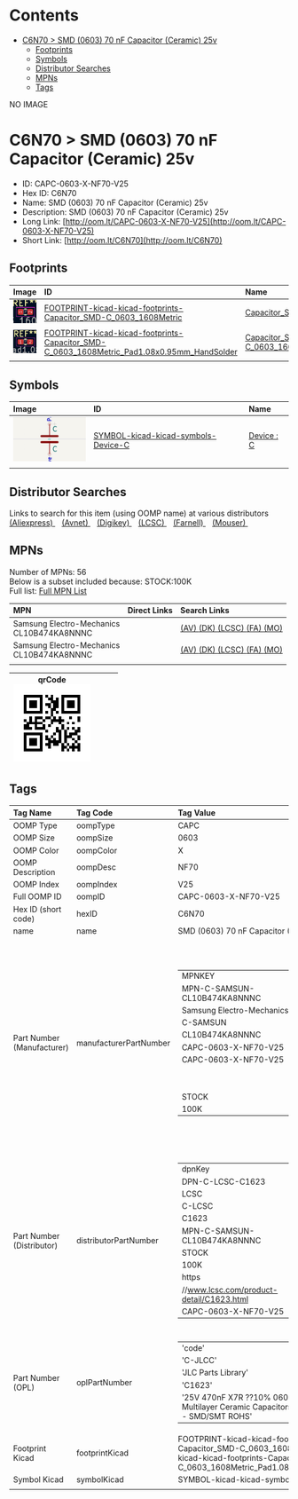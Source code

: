 



Contents
========

* [C6N70 > SMD (0603) 70 nF Capacitor (Ceramic) 25v](#c6n70--smd-0603-70-nf-capacitor-ceramic-25v)
	* [Footprints](#footprints)
	* [Symbols](#symbols)
	* [Distributor Searches](#distributor-searches)
	* [MPNs](#mpns)
	* [Tags](#tags)
  
NO IMAGE  
# C6N70 > SMD (0603) 70 nF Capacitor (Ceramic) 25v

- ID: CAPC-0603-X-NF70-V25
- Hex ID: C6N70
- Name: SMD (0603) 70 nF Capacitor (Ceramic) 25v
- Description: SMD (0603) 70 nF Capacitor (Ceramic) 25v
- Long Link: [http://oom.lt/CAPC-0603-X-NF70-V25](http://oom.lt/CAPC-0603-X-NF70-V25)
- Short Link: [http://oom.lt/C6N70](http://oom.lt/C6N70)

## Footprints
  

|Image|ID|Name|
| :--- | :--- | :--- |
|[![](https://raw.githubusercontent.com/oomlout/oomlout_OOMP_eda_V2/main/FOOTPRINT/kicad/kicad-footprints/Capacitor_SMD/C_0603_1608Metric/image_140.png)](https://github.com/oomlout/oomlout_OOMP_eda_V2/tree/main/FOOTPRINT/kicad/kicad-footprints/Capacitor_SMD/C_0603_1608Metric/)|[FOOTPRINT-kicad-kicad-footprints-Capacitor_SMD-C_0603_1608Metric](https://github.com/oomlout/oomlout_OOMP_eda_V2/tree/main/FOOTPRINT/kicad/kicad-footprints/Capacitor_SMD/C_0603_1608Metric/)|[Capacitor_SMD : C_0603_1608Metric](https://github.com/oomlout/oomlout_OOMP_eda_V2/tree/main/FOOTPRINT/kicad/kicad-footprints/Capacitor_SMD/C_0603_1608Metric/)|
|[![](https://raw.githubusercontent.com/oomlout/oomlout_OOMP_eda_V2/main/FOOTPRINT/kicad/kicad-footprints/Capacitor_SMD/C_0603_1608Metric_Pad1.08x0.95mm_HandSolder/image_140.png)](https://github.com/oomlout/oomlout_OOMP_eda_V2/tree/main/FOOTPRINT/kicad/kicad-footprints/Capacitor_SMD/C_0603_1608Metric_Pad1.08x0.95mm_HandSolder/)|[FOOTPRINT-kicad-kicad-footprints-Capacitor_SMD-C_0603_1608Metric_Pad1.08x0.95mm_HandSolder](https://github.com/oomlout/oomlout_OOMP_eda_V2/tree/main/FOOTPRINT/kicad/kicad-footprints/Capacitor_SMD/C_0603_1608Metric_Pad1.08x0.95mm_HandSolder/)|[Capacitor_SMD : C_0603_1608Metric_Pad1.08x0.95mm_HandSolder](https://github.com/oomlout/oomlout_OOMP_eda_V2/tree/main/FOOTPRINT/kicad/kicad-footprints/Capacitor_SMD/C_0603_1608Metric_Pad1.08x0.95mm_HandSolder/)|
||||

## Symbols
  

|Image|ID|Name|
| :--- | :--- | :--- |
|[![](https://raw.githubusercontent.com/oomlout/oomlout_OOMP_eda_V2/main/SYMBOL/kicad/kicad-symbols/Device/C/image_140.png)](https://github.com/oomlout/oomlout_OOMP_eda_V2/tree/main/SYMBOL/kicad/kicad-symbols/Device/C/)|[SYMBOL-kicad-kicad-symbols-Device-C](https://github.com/oomlout/oomlout_OOMP_eda_V2/tree/main/SYMBOL/kicad/kicad-symbols/Device/C/)|[Device : C](https://github.com/oomlout/oomlout_OOMP_eda_V2/tree/main/SYMBOL/kicad/kicad-symbols/Device/C/)|
||||

## Distributor Searches
  
Links to search for this item (using OOMP name) at various distributors  
[(Aliexpress) ](https://www.aliexpress.com/wholesale?SearchText=1117SMD+0603+70+nF+Capacitor+Ceramic+25v)&nbsp;&nbsp;&nbsp;[(Avnet) ](https://www.avnet.com/shop/us/search/SMD+0603+70+nF+Capacitor+Ceramic+25v)&nbsp;&nbsp;&nbsp;[(Digikey) ](https://www.digikey.co.uk/en/products/result?s=SMD+0603+70+nF+Capacitor+Ceramic+25v)&nbsp;&nbsp;&nbsp;[(LCSC) ](https://www.lcsc.com/search?q=SMD+0603+70+nF+Capacitor+Ceramic+25v)&nbsp;&nbsp;&nbsp;[(Farnell) ](https://uk.farnell.com/search?st=SMD+0603+70+nF+Capacitor+Ceramic+25v)&nbsp;&nbsp;&nbsp;[(Mouser) ](https://www.mouser.com/c/?q=SMD+0603+70+nF+Capacitor+Ceramic+25v)&nbsp;&nbsp;&nbsp;
## MPNs
  
Number of MPNs: 56<br>Below is a subset included because: STOCK:100K <br>Full list: [Full MPN List](MPNLIST.md)  

|MPN|Direct Links|Search Links|
| :--- | :--- | :--- |
|Samsung Electro-Mechanics<br>CL10B474KA8NNNC||[(AV) ](https://www.avnet.com/shop/us/search/CL10B474KA8NNNC)[(DK) ](https://www.digikey.co.uk/products/en?keywords=CL10B474KA8NNNC)[(LCSC) ](https://www.lcsc.com/search?q=CL10B474KA8NNNC)[(FA) ](https://uk.farnell.com/search?st=CL10B474KA8NNNC)[(MO) ](https://www.mouser.com/c/?q=CL10B474KA8NNNC)|
|Samsung Electro-Mechanics<br>CL10B474KA8NNNC||[(AV) ](https://www.avnet.com/shop/us/search/CL10B474KA8NNNC)[(DK) ](https://www.digikey.co.uk/products/en?keywords=CL10B474KA8NNNC)[(LCSC) ](https://www.lcsc.com/search?q=CL10B474KA8NNNC)[(FA) ](https://uk.farnell.com/search?st=CL10B474KA8NNNC)[(MO) ](https://www.mouser.com/c/?q=CL10B474KA8NNNC)|
||||
  

|qrCode<br>[![](https://raw.githubusercontent.com/oomlout/oomlout_OOMP_parts_V2/main/CAPC/0603/X/NF70/V25/qrCode_140.png)](https://github.com/oomlout/oomlout_OOMP_parts_V2/tree/main/CAPC/0603/X/NF70/V25/qrCode.png)||||
| :---: | :---: | :---: | :---: |

## Tags
  

|Tag Name|Tag Code|Tag Value|
| :--- | :--- | :--- |
|OOMP Type|oompType|CAPC|
|OOMP Size|oompSize|0603|
|OOMP Color|oompColor|X|
|OOMP Description|oompDesc|NF70|
|OOMP Index|oompIndex|V25|
|Full OOMP ID|oompID|CAPC-0603-X-NF70-V25|
|Hex ID (short code)|hexID|C6N70|
|name|name|SMD (0603) 70 nF Capacitor (Ceramic) 25v|
|Part Number (Manufacturer)|manufacturerPartNumber|<table><tr><td>MPNKEY</td></tr><tr><td> MPN-C-SAMSUN-CL10B474KA8NNNC</td><td> MANUFACTURER</td></tr><tr><td> Samsung Electro-Mechanics</td><td> MANUCODE</td></tr><tr><td> C-SAMSUN</td><td> MPN</td></tr><tr><td> CL10B474KA8NNNC</td><td> OOMPIDPARTIAL</td></tr><tr><td> CAPC-0603-X-NF70-V25</td><td> OOMPID</td></tr><tr><td> CAPC-0603-X-NF70-V25</td><td> LINK</td></tr><tr><td> </td><td> DESCRIPTION</td></tr><tr><td> </td><td> TAGS</td></tr><tr><td> STOCK</td></tr><tr><td>100K</td></tr></table></td><td> <table><tr><td>MPNKEY</td></tr><tr><td> MPN-C-MURATA-GRM188R71E474KA12D</td><td> MANUFACTURER</td></tr><tr><td> Murata Electronics</td><td> MANUCODE</td></tr><tr><td> C-MURATA</td><td> MPN</td></tr><tr><td> GRM188R71E474KA12D</td><td> OOMPIDPARTIAL</td></tr><tr><td> CAPC-0603-X-NF70-V25</td><td> OOMPID</td></tr><tr><td> CAPC-0603-X-NF70-V25</td><td> LINK</td></tr><tr><td> </td><td> DESCRIPTION</td></tr><tr><td> </td><td> TAGS</td></tr><tr><td> STOCK</td></tr><tr><td>1K</td></tr></table></td><td> <table><tr><td>MPNKEY</td></tr><tr><td> MPN-C-KYOCER-06033C474KAT2A</td><td> MANUFACTURER</td></tr><tr><td> Kyocera AVX</td><td> MANUCODE</td></tr><tr><td> C-KYOCER</td><td> MPN</td></tr><tr><td> 06033C474KAT2A</td><td> OOMPIDPARTIAL</td></tr><tr><td> CAPC-0603-X-NF70-V25</td><td> OOMPID</td></tr><tr><td> CAPC-0603-X-NF70-V25</td><td> LINK</td></tr><tr><td> </td><td> DESCRIPTION</td></tr><tr><td> </td><td> TAGS</td></tr><tr><td> </td></tr></table></td><td> <table><tr><td>MPNKEY</td></tr><tr><td> MPN-C-MURATA-GRM188B31E474KA75D</td><td> MANUFACTURER</td></tr><tr><td> Murata Electronics</td><td> MANUCODE</td></tr><tr><td> C-MURATA</td><td> MPN</td></tr><tr><td> GRM188B31E474KA75D</td><td> OOMPIDPARTIAL</td></tr><tr><td> CAPC-0603-X-NF70-V25</td><td> OOMPID</td></tr><tr><td> CAPC-0603-X-NF70-V25</td><td> LINK</td></tr><tr><td> </td><td> DESCRIPTION</td></tr><tr><td> </td><td> TAGS</td></tr><tr><td> </td></tr></table></td><td> <table><tr><td>MPNKEY</td></tr><tr><td> MPN-C-YAGEO-CC0603KRX5R8BB474</td><td> MANUFACTURER</td></tr><tr><td> YAGEO</td><td> MANUCODE</td></tr><tr><td> C-YAGEO</td><td> MPN</td></tr><tr><td> CC0603KRX5R8BB474</td><td> OOMPIDPARTIAL</td></tr><tr><td> CAPC-0603-X-NF70-V25</td><td> OOMPID</td></tr><tr><td> CAPC-0603-X-NF70-V25</td><td> LINK</td></tr><tr><td> </td><td> DESCRIPTION</td></tr><tr><td> </td><td> TAGS</td></tr><tr><td> STOCK</td></tr><tr><td>1K</td></tr></table></td><td> <table><tr><td>MPNKEY</td></tr><tr><td> MPN-C-WALSIN-0603B474K250CT</td><td> MANUFACTURER</td></tr><tr><td> Walsin Tech Corp</td><td> MANUCODE</td></tr><tr><td> C-WALSIN</td><td> MPN</td></tr><tr><td> 0603B474K250CT</td><td> OOMPIDPARTIAL</td></tr><tr><td> CAPC-0603-X-NF70-V25</td><td> OOMPID</td></tr><tr><td> CAPC-0603-X-NF70-V25</td><td> LINK</td></tr><tr><td> </td><td> DESCRIPTION</td></tr><tr><td> </td><td> TAGS</td></tr><tr><td> STOCK</td></tr><tr><td>10K</td></tr></table></td><td> <table><tr><td>MPNKEY</td></tr><tr><td> MPN-C-WALSIN-0603F474Z250</td><td> MANUFACTURER</td></tr><tr><td> Walsin Tech Corp</td><td> MANUCODE</td></tr><tr><td> C-WALSIN</td><td> MPN</td></tr><tr><td> 0603F474Z250</td><td> OOMPIDPARTIAL</td></tr><tr><td> CAPC-0603-X-NF70-V25</td><td> OOMPID</td></tr><tr><td> CAPC-0603-X-NF70-V25</td><td> LINK</td></tr><tr><td> </td><td> DESCRIPTION</td></tr><tr><td> </td><td> TAGS</td></tr><tr><td> </td></tr></table></td><td> <table><tr><td>MPNKEY</td></tr><tr><td> MPN-C-WALSIN-0603X474K250CT</td><td> MANUFACTURER</td></tr><tr><td> Walsin Tech Corp</td><td> MANUCODE</td></tr><tr><td> C-WALSIN</td><td> MPN</td></tr><tr><td> 0603X474K250CT</td><td> OOMPIDPARTIAL</td></tr><tr><td> CAPC-0603-X-NF70-V25</td><td> OOMPID</td></tr><tr><td> CAPC-0603-X-NF70-V25</td><td> LINK</td></tr><tr><td> </td><td> DESCRIPTION</td></tr><tr><td> </td><td> TAGS</td></tr><tr><td> STOCK</td></tr><tr><td>10K</td></tr></table></td><td> <table><tr><td>MPNKEY</td></tr><tr><td> MPN-C-MURATA-GCM188R71E474KA64D</td><td> MANUFACTURER</td></tr><tr><td> Murata Electronics</td><td> MANUCODE</td></tr><tr><td> C-MURATA</td><td> MPN</td></tr><tr><td> GCM188R71E474KA64D</td><td> OOMPIDPARTIAL</td></tr><tr><td> CAPC-0603-X-NF70-V25</td><td> OOMPID</td></tr><tr><td> CAPC-0603-X-NF70-V25</td><td> LINK</td></tr><tr><td> </td><td> DESCRIPTION</td></tr><tr><td> </td><td> TAGS</td></tr><tr><td> STOCK</td></tr><tr><td>1K</td></tr></table></td><td> <table><tr><td>MPNKEY</td></tr><tr><td> MPN-C-FHGUAN-0603B474K250NT</td><td> MANUFACTURER</td></tr><tr><td> FH (Guangdong Fenghua Advanced Tech)</td><td> MANUCODE</td></tr><tr><td> C-FHGUAN</td><td> MPN</td></tr><tr><td> 0603B474K250NT</td><td> OOMPIDPARTIAL</td></tr><tr><td> CAPC-0603-X-NF70-V25</td><td> OOMPID</td></tr><tr><td> CAPC-0603-X-NF70-V25</td><td> LINK</td></tr><tr><td> </td><td> DESCRIPTION</td></tr><tr><td> </td><td> TAGS</td></tr><tr><td> STOCK</td></tr><tr><td>1K</td></tr></table></td><td> <table><tr><td>MPNKEY</td></tr><tr><td> MPN-C-FHGUAN-0603F474M250NT</td><td> MANUFACTURER</td></tr><tr><td> FH (Guangdong Fenghua Advanced Tech)</td><td> MANUCODE</td></tr><tr><td> C-FHGUAN</td><td> MPN</td></tr><tr><td> 0603F474M250NT</td><td> OOMPIDPARTIAL</td></tr><tr><td> CAPC-0603-X-NF70-V25</td><td> OOMPID</td></tr><tr><td> CAPC-0603-X-NF70-V25</td><td> LINK</td></tr><tr><td> </td><td> DESCRIPTION</td></tr><tr><td> </td><td> TAGS</td></tr><tr><td> </td></tr></table></td><td> <table><tr><td>MPNKEY</td></tr><tr><td> MPN-C-SAMSUN-CL10A474KA8NNNC</td><td> MANUFACTURER</td></tr><tr><td> Samsung Electro-Mechanics</td><td> MANUCODE</td></tr><tr><td> C-SAMSUN</td><td> MPN</td></tr><tr><td> CL10A474KA8NNNC</td><td> OOMPIDPARTIAL</td></tr><tr><td> CAPC-0603-X-NF70-V25</td><td> OOMPID</td></tr><tr><td> CAPC-0603-X-NF70-V25</td><td> LINK</td></tr><tr><td> </td><td> DESCRIPTION</td></tr><tr><td> </td><td> TAGS</td></tr><tr><td> </td></tr></table></td><td> <table><tr><td>MPNKEY</td></tr><tr><td> MPN-C-SAMSUN-CL10B474KA8NFNC</td><td> MANUFACTURER</td></tr><tr><td> Samsung Electro-Mechanics</td><td> MANUCODE</td></tr><tr><td> C-SAMSUN</td><td> MPN</td></tr><tr><td> CL10B474KA8NFNC</td><td> OOMPIDPARTIAL</td></tr><tr><td> CAPC-0603-X-NF70-V25</td><td> OOMPID</td></tr><tr><td> CAPC-0603-X-NF70-V25</td><td> LINK</td></tr><tr><td> </td><td> DESCRIPTION</td></tr><tr><td> </td><td> TAGS</td></tr><tr><td> </td></tr></table></td><td> <table><tr><td>MPNKEY</td></tr><tr><td> MPN-C-SAMSUN-CL10F474ZA8NNNC</td><td> MANUFACTURER</td></tr><tr><td> Samsung Electro-Mechanics</td><td> MANUCODE</td></tr><tr><td> C-SAMSUN</td><td> MPN</td></tr><tr><td> CL10F474ZA8NNNC</td><td> OOMPIDPARTIAL</td></tr><tr><td> CAPC-0603-X-NF70-V25</td><td> OOMPID</td></tr><tr><td> CAPC-0603-X-NF70-V25</td><td> LINK</td></tr><tr><td> </td><td> DESCRIPTION</td></tr><tr><td> </td><td> TAGS</td></tr><tr><td> STOCK</td></tr><tr><td>1K</td></tr></table></td><td> <table><tr><td>MPNKEY</td></tr><tr><td> MPN-C-YAGEO-CC0603KRX7R8BB474</td><td> MANUFACTURER</td></tr><tr><td> YAGEO</td><td> MANUCODE</td></tr><tr><td> C-YAGEO</td><td> MPN</td></tr><tr><td> CC0603KRX7R8BB474</td><td> OOMPIDPARTIAL</td></tr><tr><td> CAPC-0603-X-NF70-V25</td><td> OOMPID</td></tr><tr><td> CAPC-0603-X-NF70-V25</td><td> LINK</td></tr><tr><td> </td><td> DESCRIPTION</td></tr><tr><td> </td><td> TAGS</td></tr><tr><td> STOCK</td></tr><tr><td>1K</td></tr></table></td><td> <table><tr><td>MPNKEY</td></tr><tr><td> MPN-C-YAGEO-CC0603ZRY5V8BB474</td><td> MANUFACTURER</td></tr><tr><td> YAGEO</td><td> MANUCODE</td></tr><tr><td> C-YAGEO</td><td> MPN</td></tr><tr><td> CC0603ZRY5V8BB474</td><td> OOMPIDPARTIAL</td></tr><tr><td> CAPC-0603-X-NF70-V25</td><td> OOMPID</td></tr><tr><td> CAPC-0603-X-NF70-V25</td><td> LINK</td></tr><tr><td> </td><td> DESCRIPTION</td></tr><tr><td> </td><td> TAGS</td></tr><tr><td> STOCK</td></tr><tr><td>1K</td></tr></table></td><td> <table><tr><td>MPNKEY</td></tr><tr><td> MPN-C-TDK-C1608X5R1E474KT000E</td><td> MANUFACTURER</td></tr><tr><td> TDK</td><td> MANUCODE</td></tr><tr><td> C-TDK</td><td> MPN</td></tr><tr><td> C1608X5R1E474KT000E</td><td> OOMPIDPARTIAL</td></tr><tr><td> CAPC-0603-X-NF70-V25</td><td> OOMPID</td></tr><tr><td> CAPC-0603-X-NF70-V25</td><td> LINK</td></tr><tr><td> </td><td> DESCRIPTION</td></tr><tr><td> </td><td> TAGS</td></tr><tr><td> </td></tr></table></td><td> <table><tr><td>MPNKEY</td></tr><tr><td> MPN-C-TDK-CGA3E3X7R1E474KT0Y0N</td><td> MANUFACTURER</td></tr><tr><td> TDK</td><td> MANUCODE</td></tr><tr><td> C-TDK</td><td> MPN</td></tr><tr><td> CGA3E3X7R1E474KT0Y0N</td><td> OOMPIDPARTIAL</td></tr><tr><td> CAPC-0603-X-NF70-V25</td><td> OOMPID</td></tr><tr><td> CAPC-0603-X-NF70-V25</td><td> LINK</td></tr><tr><td> </td><td> DESCRIPTION</td></tr><tr><td> </td><td> TAGS</td></tr><tr><td> </td></tr></table></td><td> <table><tr><td>MPNKEY</td></tr><tr><td> MPN-C-CCTC-TCC0603X7R474K250CT</td><td> MANUFACTURER</td></tr><tr><td> CCTC</td><td> MANUCODE</td></tr><tr><td> C-CCTC</td><td> MPN</td></tr><tr><td> TCC0603X7R474K250CT</td><td> OOMPIDPARTIAL</td></tr><tr><td> CAPC-0603-X-NF70-V25</td><td> OOMPID</td></tr><tr><td> CAPC-0603-X-NF70-V25</td><td> LINK</td></tr><tr><td> </td><td> DESCRIPTION</td></tr><tr><td> </td><td> TAGS</td></tr><tr><td> STOCK</td></tr><tr><td>1K</td></tr></table></td><td> <table><tr><td>MPNKEY</td></tr><tr><td> MPN-C-WALSIN-0603F474M250CT</td><td> MANUFACTURER</td></tr><tr><td> Walsin Tech Corp</td><td> MANUCODE</td></tr><tr><td> C-WALSIN</td><td> MPN</td></tr><tr><td> 0603F474M250CT</td><td> OOMPIDPARTIAL</td></tr><tr><td> CAPC-0603-X-NF70-V25</td><td> OOMPID</td></tr><tr><td> CAPC-0603-X-NF70-V25</td><td> LINK</td></tr><tr><td> </td><td> DESCRIPTION</td></tr><tr><td> </td><td> TAGS</td></tr><tr><td> </td></tr></table></td><td> <table><tr><td>MPNKEY</td></tr><tr><td> MPN-C-WALSIN-0603B274K250CT</td><td> MANUFACTURER</td></tr><tr><td> Walsin Tech Corp</td><td> MANUCODE</td></tr><tr><td> C-WALSIN</td><td> MPN</td></tr><tr><td> 0603B274K250CT</td><td> OOMPIDPARTIAL</td></tr><tr><td> CAPC-0603-X-NF70-V25</td><td> OOMPID</td></tr><tr><td> CAPC-0603-X-NF70-V25</td><td> LINK</td></tr><tr><td> </td><td> DESCRIPTION</td></tr><tr><td> </td><td> TAGS</td></tr><tr><td> </td></tr></table></td><td> <table><tr><td>MPNKEY</td></tr><tr><td> MPN-C-PSAPRO-FN18X474K250PBG</td><td> MANUFACTURER</td></tr><tr><td> PSA(Prosperity Dielectrics)</td><td> MANUCODE</td></tr><tr><td> C-PSAPRO</td><td> MPN</td></tr><tr><td> FN18X474K250PBG</td><td> OOMPIDPARTIAL</td></tr><tr><td> CAPC-0603-X-NF70-V25</td><td> OOMPID</td></tr><tr><td> CAPC-0603-X-NF70-V25</td><td> LINK</td></tr><tr><td> </td><td> DESCRIPTION</td></tr><tr><td> </td><td> TAGS</td></tr><tr><td> STOCK</td></tr><tr><td>1K</td></tr></table></td><td> <table><tr><td>MPNKEY</td></tr><tr><td> MPN-C-SAMSUN-CL10B474KA8VPNC</td><td> MANUFACTURER</td></tr><tr><td> Samsung Electro-Mechanics</td><td> MANUCODE</td></tr><tr><td> C-SAMSUN</td><td> MPN</td></tr><tr><td> CL10B474KA8VPNC</td><td> OOMPIDPARTIAL</td></tr><tr><td> CAPC-0603-X-NF70-V25</td><td> OOMPID</td></tr><tr><td> CAPC-0603-X-NF70-V25</td><td> LINK</td></tr><tr><td> </td><td> DESCRIPTION</td></tr><tr><td> </td><td> TAGS</td></tr><tr><td> STOCK</td></tr><tr><td>1K</td></tr></table></td><td> <table><tr><td>MPNKEY</td></tr><tr><td> MPN-C-YAGEO-CC0603JRX7R8BB474</td><td> MANUFACTURER</td></tr><tr><td> YAGEO</td><td> MANUCODE</td></tr><tr><td> C-YAGEO</td><td> MPN</td></tr><tr><td> CC0603JRX7R8BB474</td><td> OOMPIDPARTIAL</td></tr><tr><td> CAPC-0603-X-NF70-V25</td><td> OOMPID</td></tr><tr><td> CAPC-0603-X-NF70-V25</td><td> LINK</td></tr><tr><td> </td><td> DESCRIPTION</td></tr><tr><td> </td><td> TAGS</td></tr><tr><td> </td></tr></table></td><td> <table><tr><td>MPNKEY</td></tr><tr><td> MPN-C-TAIYOY-TMK107B7474KAHT</td><td> MANUFACTURER</td></tr><tr><td> Taiyo Yuden</td><td> MANUCODE</td></tr><tr><td> C-TAIYOY</td><td> MPN</td></tr><tr><td> TMK107B7474KAHT</td><td> OOMPIDPARTIAL</td></tr><tr><td> CAPC-0603-X-NF70-V25</td><td> OOMPID</td></tr><tr><td> CAPC-0603-X-NF70-V25</td><td> LINK</td></tr><tr><td> </td><td> DESCRIPTION</td></tr><tr><td> </td><td> TAGS</td></tr><tr><td> STOCK</td></tr><tr><td>1K</td></tr></table></td><td> <table><tr><td>MPNKEY</td></tr><tr><td> MPN-C-TDK-C1608X7R1E474KT000N</td><td> MANUFACTURER</td></tr><tr><td> TDK</td><td> MANUCODE</td></tr><tr><td> C-TDK</td><td> MPN</td></tr><tr><td> C1608X7R1E474KT000N</td><td> OOMPIDPARTIAL</td></tr><tr><td> CAPC-0603-X-NF70-V25</td><td> OOMPID</td></tr><tr><td> CAPC-0603-X-NF70-V25</td><td> LINK</td></tr><tr><td> </td><td> DESCRIPTION</td></tr><tr><td> </td><td> TAGS</td></tr><tr><td> STOCK</td></tr><tr><td>1K</td></tr></table></td><td> <table><tr><td>MPNKEY</td></tr><tr><td> MPN-C-MURATA-GCJ188R91E474KA01D</td><td> MANUFACTURER</td></tr><tr><td> Murata Electronics</td><td> MANUCODE</td></tr><tr><td> C-MURATA</td><td> MPN</td></tr><tr><td> GCJ188R91E474KA01D</td><td> OOMPIDPARTIAL</td></tr><tr><td> CAPC-0603-X-NF70-V25</td><td> OOMPID</td></tr><tr><td> CAPC-0603-X-NF70-V25</td><td> LINK</td></tr><tr><td> </td><td> DESCRIPTION</td></tr><tr><td> </td><td> TAGS</td></tr><tr><td> </td></tr></table></td><td> <table><tr><td>MPNKEY</td></tr><tr><td> MPN-C-WURTHE-885012206075</td><td> MANUFACTURER</td></tr><tr><td> Wurth Elektronik</td><td> MANUCODE</td></tr><tr><td> C-WURTHE</td><td> MPN</td></tr><tr><td> 885012206075</td><td> OOMPIDPARTIAL</td></tr><tr><td> CAPC-0603-X-NF70-V25</td><td> OOMPID</td></tr><tr><td> CAPC-0603-X-NF70-V25</td><td> LINK</td></tr><tr><td> </td><td> DESCRIPTION</td></tr><tr><td> </td><td> TAGS</td></tr><tr><td> </td></tr></table></td><td> <table><tr><td>MPNKEY</td></tr><tr><td> MPN-C-SAMSUN-CL10B474KA8NNNC</td><td> MANUFACTURER</td></tr><tr><td> Samsung Electro-Mechanics</td><td> MANUCODE</td></tr><tr><td> C-SAMSUN</td><td> MPN</td></tr><tr><td> CL10B474KA8NNNC</td><td> OOMPIDPARTIAL</td></tr><tr><td> CAPC-0603-X-NF70-V25</td><td> OOMPID</td></tr><tr><td> CAPC-0603-X-NF70-V25</td><td> LINK</td></tr><tr><td> </td><td> DESCRIPTION</td></tr><tr><td> </td><td> TAGS</td></tr><tr><td> STOCK</td></tr><tr><td>100K</td></tr></table></td><td> <table><tr><td>MPNKEY</td></tr><tr><td> MPN-C-MURATA-GRM188R71E474KA12D</td><td> MANUFACTURER</td></tr><tr><td> Murata Electronics</td><td> MANUCODE</td></tr><tr><td> C-MURATA</td><td> MPN</td></tr><tr><td> GRM188R71E474KA12D</td><td> OOMPIDPARTIAL</td></tr><tr><td> CAPC-0603-X-NF70-V25</td><td> OOMPID</td></tr><tr><td> CAPC-0603-X-NF70-V25</td><td> LINK</td></tr><tr><td> </td><td> DESCRIPTION</td></tr><tr><td> </td><td> TAGS</td></tr><tr><td> STOCK</td></tr><tr><td>1K</td></tr></table></td><td> <table><tr><td>MPNKEY</td></tr><tr><td> MPN-C-KYOCER-06033C474KAT2A</td><td> MANUFACTURER</td></tr><tr><td> Kyocera AVX</td><td> MANUCODE</td></tr><tr><td> C-KYOCER</td><td> MPN</td></tr><tr><td> 06033C474KAT2A</td><td> OOMPIDPARTIAL</td></tr><tr><td> CAPC-0603-X-NF70-V25</td><td> OOMPID</td></tr><tr><td> CAPC-0603-X-NF70-V25</td><td> LINK</td></tr><tr><td> </td><td> DESCRIPTION</td></tr><tr><td> </td><td> TAGS</td></tr><tr><td> </td></tr></table></td><td> <table><tr><td>MPNKEY</td></tr><tr><td> MPN-C-MURATA-GRM188B31E474KA75D</td><td> MANUFACTURER</td></tr><tr><td> Murata Electronics</td><td> MANUCODE</td></tr><tr><td> C-MURATA</td><td> MPN</td></tr><tr><td> GRM188B31E474KA75D</td><td> OOMPIDPARTIAL</td></tr><tr><td> CAPC-0603-X-NF70-V25</td><td> OOMPID</td></tr><tr><td> CAPC-0603-X-NF70-V25</td><td> LINK</td></tr><tr><td> </td><td> DESCRIPTION</td></tr><tr><td> </td><td> TAGS</td></tr><tr><td> </td></tr></table></td><td> <table><tr><td>MPNKEY</td></tr><tr><td> MPN-C-YAGEO-CC0603KRX5R8BB474</td><td> MANUFACTURER</td></tr><tr><td> YAGEO</td><td> MANUCODE</td></tr><tr><td> C-YAGEO</td><td> MPN</td></tr><tr><td> CC0603KRX5R8BB474</td><td> OOMPIDPARTIAL</td></tr><tr><td> CAPC-0603-X-NF70-V25</td><td> OOMPID</td></tr><tr><td> CAPC-0603-X-NF70-V25</td><td> LINK</td></tr><tr><td> </td><td> DESCRIPTION</td></tr><tr><td> </td><td> TAGS</td></tr><tr><td> STOCK</td></tr><tr><td>1K</td></tr></table></td><td> <table><tr><td>MPNKEY</td></tr><tr><td> MPN-C-WALSIN-0603B474K250CT</td><td> MANUFACTURER</td></tr><tr><td> Walsin Tech Corp</td><td> MANUCODE</td></tr><tr><td> C-WALSIN</td><td> MPN</td></tr><tr><td> 0603B474K250CT</td><td> OOMPIDPARTIAL</td></tr><tr><td> CAPC-0603-X-NF70-V25</td><td> OOMPID</td></tr><tr><td> CAPC-0603-X-NF70-V25</td><td> LINK</td></tr><tr><td> </td><td> DESCRIPTION</td></tr><tr><td> </td><td> TAGS</td></tr><tr><td> STOCK</td></tr><tr><td>10K</td></tr></table></td><td> <table><tr><td>MPNKEY</td></tr><tr><td> MPN-C-WALSIN-0603F474Z250</td><td> MANUFACTURER</td></tr><tr><td> Walsin Tech Corp</td><td> MANUCODE</td></tr><tr><td> C-WALSIN</td><td> MPN</td></tr><tr><td> 0603F474Z250</td><td> OOMPIDPARTIAL</td></tr><tr><td> CAPC-0603-X-NF70-V25</td><td> OOMPID</td></tr><tr><td> CAPC-0603-X-NF70-V25</td><td> LINK</td></tr><tr><td> </td><td> DESCRIPTION</td></tr><tr><td> </td><td> TAGS</td></tr><tr><td> </td></tr></table></td><td> <table><tr><td>MPNKEY</td></tr><tr><td> MPN-C-WALSIN-0603X474K250CT</td><td> MANUFACTURER</td></tr><tr><td> Walsin Tech Corp</td><td> MANUCODE</td></tr><tr><td> C-WALSIN</td><td> MPN</td></tr><tr><td> 0603X474K250CT</td><td> OOMPIDPARTIAL</td></tr><tr><td> CAPC-0603-X-NF70-V25</td><td> OOMPID</td></tr><tr><td> CAPC-0603-X-NF70-V25</td><td> LINK</td></tr><tr><td> </td><td> DESCRIPTION</td></tr><tr><td> </td><td> TAGS</td></tr><tr><td> STOCK</td></tr><tr><td>10K</td></tr></table></td><td> <table><tr><td>MPNKEY</td></tr><tr><td> MPN-C-MURATA-GCM188R71E474KA64D</td><td> MANUFACTURER</td></tr><tr><td> Murata Electronics</td><td> MANUCODE</td></tr><tr><td> C-MURATA</td><td> MPN</td></tr><tr><td> GCM188R71E474KA64D</td><td> OOMPIDPARTIAL</td></tr><tr><td> CAPC-0603-X-NF70-V25</td><td> OOMPID</td></tr><tr><td> CAPC-0603-X-NF70-V25</td><td> LINK</td></tr><tr><td> </td><td> DESCRIPTION</td></tr><tr><td> </td><td> TAGS</td></tr><tr><td> STOCK</td></tr><tr><td>1K</td></tr></table></td><td> <table><tr><td>MPNKEY</td></tr><tr><td> MPN-C-FHGUAN-0603B474K250NT</td><td> MANUFACTURER</td></tr><tr><td> FH (Guangdong Fenghua Advanced Tech)</td><td> MANUCODE</td></tr><tr><td> C-FHGUAN</td><td> MPN</td></tr><tr><td> 0603B474K250NT</td><td> OOMPIDPARTIAL</td></tr><tr><td> CAPC-0603-X-NF70-V25</td><td> OOMPID</td></tr><tr><td> CAPC-0603-X-NF70-V25</td><td> LINK</td></tr><tr><td> </td><td> DESCRIPTION</td></tr><tr><td> </td><td> TAGS</td></tr><tr><td> STOCK</td></tr><tr><td>1K</td></tr></table></td><td> <table><tr><td>MPNKEY</td></tr><tr><td> MPN-C-FHGUAN-0603F474M250NT</td><td> MANUFACTURER</td></tr><tr><td> FH (Guangdong Fenghua Advanced Tech)</td><td> MANUCODE</td></tr><tr><td> C-FHGUAN</td><td> MPN</td></tr><tr><td> 0603F474M250NT</td><td> OOMPIDPARTIAL</td></tr><tr><td> CAPC-0603-X-NF70-V25</td><td> OOMPID</td></tr><tr><td> CAPC-0603-X-NF70-V25</td><td> LINK</td></tr><tr><td> </td><td> DESCRIPTION</td></tr><tr><td> </td><td> TAGS</td></tr><tr><td> </td></tr></table></td><td> <table><tr><td>MPNKEY</td></tr><tr><td> MPN-C-SAMSUN-CL10A474KA8NNNC</td><td> MANUFACTURER</td></tr><tr><td> Samsung Electro-Mechanics</td><td> MANUCODE</td></tr><tr><td> C-SAMSUN</td><td> MPN</td></tr><tr><td> CL10A474KA8NNNC</td><td> OOMPIDPARTIAL</td></tr><tr><td> CAPC-0603-X-NF70-V25</td><td> OOMPID</td></tr><tr><td> CAPC-0603-X-NF70-V25</td><td> LINK</td></tr><tr><td> </td><td> DESCRIPTION</td></tr><tr><td> </td><td> TAGS</td></tr><tr><td> </td></tr></table></td><td> <table><tr><td>MPNKEY</td></tr><tr><td> MPN-C-SAMSUN-CL10B474KA8NFNC</td><td> MANUFACTURER</td></tr><tr><td> Samsung Electro-Mechanics</td><td> MANUCODE</td></tr><tr><td> C-SAMSUN</td><td> MPN</td></tr><tr><td> CL10B474KA8NFNC</td><td> OOMPIDPARTIAL</td></tr><tr><td> CAPC-0603-X-NF70-V25</td><td> OOMPID</td></tr><tr><td> CAPC-0603-X-NF70-V25</td><td> LINK</td></tr><tr><td> </td><td> DESCRIPTION</td></tr><tr><td> </td><td> TAGS</td></tr><tr><td> </td></tr></table></td><td> <table><tr><td>MPNKEY</td></tr><tr><td> MPN-C-SAMSUN-CL10F474ZA8NNNC</td><td> MANUFACTURER</td></tr><tr><td> Samsung Electro-Mechanics</td><td> MANUCODE</td></tr><tr><td> C-SAMSUN</td><td> MPN</td></tr><tr><td> CL10F474ZA8NNNC</td><td> OOMPIDPARTIAL</td></tr><tr><td> CAPC-0603-X-NF70-V25</td><td> OOMPID</td></tr><tr><td> CAPC-0603-X-NF70-V25</td><td> LINK</td></tr><tr><td> </td><td> DESCRIPTION</td></tr><tr><td> </td><td> TAGS</td></tr><tr><td> STOCK</td></tr><tr><td>1K</td></tr></table></td><td> <table><tr><td>MPNKEY</td></tr><tr><td> MPN-C-YAGEO-CC0603KRX7R8BB474</td><td> MANUFACTURER</td></tr><tr><td> YAGEO</td><td> MANUCODE</td></tr><tr><td> C-YAGEO</td><td> MPN</td></tr><tr><td> CC0603KRX7R8BB474</td><td> OOMPIDPARTIAL</td></tr><tr><td> CAPC-0603-X-NF70-V25</td><td> OOMPID</td></tr><tr><td> CAPC-0603-X-NF70-V25</td><td> LINK</td></tr><tr><td> </td><td> DESCRIPTION</td></tr><tr><td> </td><td> TAGS</td></tr><tr><td> STOCK</td></tr><tr><td>1K</td></tr></table></td><td> <table><tr><td>MPNKEY</td></tr><tr><td> MPN-C-YAGEO-CC0603ZRY5V8BB474</td><td> MANUFACTURER</td></tr><tr><td> YAGEO</td><td> MANUCODE</td></tr><tr><td> C-YAGEO</td><td> MPN</td></tr><tr><td> CC0603ZRY5V8BB474</td><td> OOMPIDPARTIAL</td></tr><tr><td> CAPC-0603-X-NF70-V25</td><td> OOMPID</td></tr><tr><td> CAPC-0603-X-NF70-V25</td><td> LINK</td></tr><tr><td> </td><td> DESCRIPTION</td></tr><tr><td> </td><td> TAGS</td></tr><tr><td> STOCK</td></tr><tr><td>1K</td></tr></table></td><td> <table><tr><td>MPNKEY</td></tr><tr><td> MPN-C-TDK-C1608X5R1E474KT000E</td><td> MANUFACTURER</td></tr><tr><td> TDK</td><td> MANUCODE</td></tr><tr><td> C-TDK</td><td> MPN</td></tr><tr><td> C1608X5R1E474KT000E</td><td> OOMPIDPARTIAL</td></tr><tr><td> CAPC-0603-X-NF70-V25</td><td> OOMPID</td></tr><tr><td> CAPC-0603-X-NF70-V25</td><td> LINK</td></tr><tr><td> </td><td> DESCRIPTION</td></tr><tr><td> </td><td> TAGS</td></tr><tr><td> </td></tr></table></td><td> <table><tr><td>MPNKEY</td></tr><tr><td> MPN-C-TDK-CGA3E3X7R1E474KT0Y0N</td><td> MANUFACTURER</td></tr><tr><td> TDK</td><td> MANUCODE</td></tr><tr><td> C-TDK</td><td> MPN</td></tr><tr><td> CGA3E3X7R1E474KT0Y0N</td><td> OOMPIDPARTIAL</td></tr><tr><td> CAPC-0603-X-NF70-V25</td><td> OOMPID</td></tr><tr><td> CAPC-0603-X-NF70-V25</td><td> LINK</td></tr><tr><td> </td><td> DESCRIPTION</td></tr><tr><td> </td><td> TAGS</td></tr><tr><td> </td></tr></table></td><td> <table><tr><td>MPNKEY</td></tr><tr><td> MPN-C-CCTC-TCC0603X7R474K250CT</td><td> MANUFACTURER</td></tr><tr><td> CCTC</td><td> MANUCODE</td></tr><tr><td> C-CCTC</td><td> MPN</td></tr><tr><td> TCC0603X7R474K250CT</td><td> OOMPIDPARTIAL</td></tr><tr><td> CAPC-0603-X-NF70-V25</td><td> OOMPID</td></tr><tr><td> CAPC-0603-X-NF70-V25</td><td> LINK</td></tr><tr><td> </td><td> DESCRIPTION</td></tr><tr><td> </td><td> TAGS</td></tr><tr><td> STOCK</td></tr><tr><td>1K</td></tr></table></td><td> <table><tr><td>MPNKEY</td></tr><tr><td> MPN-C-WALSIN-0603F474M250CT</td><td> MANUFACTURER</td></tr><tr><td> Walsin Tech Corp</td><td> MANUCODE</td></tr><tr><td> C-WALSIN</td><td> MPN</td></tr><tr><td> 0603F474M250CT</td><td> OOMPIDPARTIAL</td></tr><tr><td> CAPC-0603-X-NF70-V25</td><td> OOMPID</td></tr><tr><td> CAPC-0603-X-NF70-V25</td><td> LINK</td></tr><tr><td> </td><td> DESCRIPTION</td></tr><tr><td> </td><td> TAGS</td></tr><tr><td> </td></tr></table></td><td> <table><tr><td>MPNKEY</td></tr><tr><td> MPN-C-WALSIN-0603B274K250CT</td><td> MANUFACTURER</td></tr><tr><td> Walsin Tech Corp</td><td> MANUCODE</td></tr><tr><td> C-WALSIN</td><td> MPN</td></tr><tr><td> 0603B274K250CT</td><td> OOMPIDPARTIAL</td></tr><tr><td> CAPC-0603-X-NF70-V25</td><td> OOMPID</td></tr><tr><td> CAPC-0603-X-NF70-V25</td><td> LINK</td></tr><tr><td> </td><td> DESCRIPTION</td></tr><tr><td> </td><td> TAGS</td></tr><tr><td> </td></tr></table></td><td> <table><tr><td>MPNKEY</td></tr><tr><td> MPN-C-PSAPRO-FN18X474K250PBG</td><td> MANUFACTURER</td></tr><tr><td> PSA(Prosperity Dielectrics)</td><td> MANUCODE</td></tr><tr><td> C-PSAPRO</td><td> MPN</td></tr><tr><td> FN18X474K250PBG</td><td> OOMPIDPARTIAL</td></tr><tr><td> CAPC-0603-X-NF70-V25</td><td> OOMPID</td></tr><tr><td> CAPC-0603-X-NF70-V25</td><td> LINK</td></tr><tr><td> </td><td> DESCRIPTION</td></tr><tr><td> </td><td> TAGS</td></tr><tr><td> STOCK</td></tr><tr><td>1K</td></tr></table></td><td> <table><tr><td>MPNKEY</td></tr><tr><td> MPN-C-SAMSUN-CL10B474KA8VPNC</td><td> MANUFACTURER</td></tr><tr><td> Samsung Electro-Mechanics</td><td> MANUCODE</td></tr><tr><td> C-SAMSUN</td><td> MPN</td></tr><tr><td> CL10B474KA8VPNC</td><td> OOMPIDPARTIAL</td></tr><tr><td> CAPC-0603-X-NF70-V25</td><td> OOMPID</td></tr><tr><td> CAPC-0603-X-NF70-V25</td><td> LINK</td></tr><tr><td> </td><td> DESCRIPTION</td></tr><tr><td> </td><td> TAGS</td></tr><tr><td> STOCK</td></tr><tr><td>1K</td></tr></table></td><td> <table><tr><td>MPNKEY</td></tr><tr><td> MPN-C-YAGEO-CC0603JRX7R8BB474</td><td> MANUFACTURER</td></tr><tr><td> YAGEO</td><td> MANUCODE</td></tr><tr><td> C-YAGEO</td><td> MPN</td></tr><tr><td> CC0603JRX7R8BB474</td><td> OOMPIDPARTIAL</td></tr><tr><td> CAPC-0603-X-NF70-V25</td><td> OOMPID</td></tr><tr><td> CAPC-0603-X-NF70-V25</td><td> LINK</td></tr><tr><td> </td><td> DESCRIPTION</td></tr><tr><td> </td><td> TAGS</td></tr><tr><td> </td></tr></table></td><td> <table><tr><td>MPNKEY</td></tr><tr><td> MPN-C-TAIYOY-TMK107B7474KAHT</td><td> MANUFACTURER</td></tr><tr><td> Taiyo Yuden</td><td> MANUCODE</td></tr><tr><td> C-TAIYOY</td><td> MPN</td></tr><tr><td> TMK107B7474KAHT</td><td> OOMPIDPARTIAL</td></tr><tr><td> CAPC-0603-X-NF70-V25</td><td> OOMPID</td></tr><tr><td> CAPC-0603-X-NF70-V25</td><td> LINK</td></tr><tr><td> </td><td> DESCRIPTION</td></tr><tr><td> </td><td> TAGS</td></tr><tr><td> STOCK</td></tr><tr><td>1K</td></tr></table></td><td> <table><tr><td>MPNKEY</td></tr><tr><td> MPN-C-TDK-C1608X7R1E474KT000N</td><td> MANUFACTURER</td></tr><tr><td> TDK</td><td> MANUCODE</td></tr><tr><td> C-TDK</td><td> MPN</td></tr><tr><td> C1608X7R1E474KT000N</td><td> OOMPIDPARTIAL</td></tr><tr><td> CAPC-0603-X-NF70-V25</td><td> OOMPID</td></tr><tr><td> CAPC-0603-X-NF70-V25</td><td> LINK</td></tr><tr><td> </td><td> DESCRIPTION</td></tr><tr><td> </td><td> TAGS</td></tr><tr><td> STOCK</td></tr><tr><td>1K</td></tr></table></td><td> <table><tr><td>MPNKEY</td></tr><tr><td> MPN-C-MURATA-GCJ188R91E474KA01D</td><td> MANUFACTURER</td></tr><tr><td> Murata Electronics</td><td> MANUCODE</td></tr><tr><td> C-MURATA</td><td> MPN</td></tr><tr><td> GCJ188R91E474KA01D</td><td> OOMPIDPARTIAL</td></tr><tr><td> CAPC-0603-X-NF70-V25</td><td> OOMPID</td></tr><tr><td> CAPC-0603-X-NF70-V25</td><td> LINK</td></tr><tr><td> </td><td> DESCRIPTION</td></tr><tr><td> </td><td> TAGS</td></tr><tr><td> </td></tr></table></td><td> <table><tr><td>MPNKEY</td></tr><tr><td> MPN-C-WURTHE-885012206075</td><td> MANUFACTURER</td></tr><tr><td> Wurth Elektronik</td><td> MANUCODE</td></tr><tr><td> C-WURTHE</td><td> MPN</td></tr><tr><td> 885012206075</td><td> OOMPIDPARTIAL</td></tr><tr><td> CAPC-0603-X-NF70-V25</td><td> OOMPID</td></tr><tr><td> CAPC-0603-X-NF70-V25</td><td> LINK</td></tr><tr><td> </td><td> DESCRIPTION</td></tr><tr><td> </td><td> TAGS</td></tr><tr><td> </td></tr></table>|
|Part Number (Distributor)|distributorPartNumber|<table><tr><td>dpnKey</td></tr><tr><td> DPN-C-LCSC-C1623</td><td> DISTRIBUTOR</td></tr><tr><td> LCSC</td><td> DISTRCODE</td></tr><tr><td> C-LCSC</td><td> DPN</td></tr><tr><td> C1623</td><td> MPN</td></tr><tr><td> MPN-C-SAMSUN-CL10B474KA8NNNC</td><td> TAGS</td></tr><tr><td> STOCK</td></tr><tr><td>100K</td><td> LINK</td></tr><tr><td> https</td></tr><tr><td>//www.lcsc.com/product-detail/C1623.html</td><td> OOMPID</td></tr><tr><td> CAPC-0603-X-NF70-V25</td></tr></table></td><td> <table><tr><td>dpnKey</td></tr><tr><td> DPN-C-LCSC-C77052</td><td> DISTRIBUTOR</td></tr><tr><td> LCSC</td><td> DISTRCODE</td></tr><tr><td> C-LCSC</td><td> DPN</td></tr><tr><td> C77052</td><td> MPN</td></tr><tr><td> MPN-C-MURATA-GRM188R71E474KA12D</td><td> TAGS</td></tr><tr><td> STOCK</td></tr><tr><td>1K</td><td> LINK</td></tr><tr><td> https</td></tr><tr><td>//www.lcsc.com/product-detail/C77052.html</td><td> OOMPID</td></tr><tr><td> CAPC-0603-X-NF70-V25</td></tr></table></td><td> <table><tr><td>dpnKey</td></tr><tr><td> DPN-C-LCSC-C79545</td><td> DISTRIBUTOR</td></tr><tr><td> LCSC</td><td> DISTRCODE</td></tr><tr><td> C-LCSC</td><td> DPN</td></tr><tr><td> C79545</td><td> MPN</td></tr><tr><td> MPN-C-KYOCER-06033C474KAT2A</td><td> TAGS</td></tr><tr><td> </td><td> LINK</td></tr><tr><td> https</td></tr><tr><td>//www.lcsc.com/product-detail/C79545.html</td><td> OOMPID</td></tr><tr><td> CAPC-0603-X-NF70-V25</td></tr></table></td><td> <table><tr><td>dpnKey</td></tr><tr><td> DPN-C-LCSC-C85995</td><td> DISTRIBUTOR</td></tr><tr><td> LCSC</td><td> DISTRCODE</td></tr><tr><td> C-LCSC</td><td> DPN</td></tr><tr><td> C85995</td><td> MPN</td></tr><tr><td> MPN-C-MURATA-GRM188B31E474KA75D</td><td> TAGS</td></tr><tr><td> </td><td> LINK</td></tr><tr><td> https</td></tr><tr><td>//www.lcsc.com/product-detail/C85995.html</td><td> OOMPID</td></tr><tr><td> CAPC-0603-X-NF70-V25</td></tr></table></td><td> <table><tr><td>dpnKey</td></tr><tr><td> DPN-C-LCSC-C106850</td><td> DISTRIBUTOR</td></tr><tr><td> LCSC</td><td> DISTRCODE</td></tr><tr><td> C-LCSC</td><td> DPN</td></tr><tr><td> C106850</td><td> MPN</td></tr><tr><td> MPN-C-YAGEO-CC0603KRX5R8BB474</td><td> TAGS</td></tr><tr><td> STOCK</td></tr><tr><td>1K</td><td> LINK</td></tr><tr><td> https</td></tr><tr><td>//www.lcsc.com/product-detail/C106850.html</td><td> OOMPID</td></tr><tr><td> CAPC-0603-X-NF70-V25</td></tr></table></td><td> <table><tr><td>dpnKey</td></tr><tr><td> DPN-C-LCSC-C123515</td><td> DISTRIBUTOR</td></tr><tr><td> LCSC</td><td> DISTRCODE</td></tr><tr><td> C-LCSC</td><td> DPN</td></tr><tr><td> C123515</td><td> MPN</td></tr><tr><td> MPN-C-WALSIN-0603B474K250CT</td><td> TAGS</td></tr><tr><td> STOCK</td></tr><tr><td>10K</td><td> LINK</td></tr><tr><td> https</td></tr><tr><td>//www.lcsc.com/product-detail/C123515.html</td><td> OOMPID</td></tr><tr><td> CAPC-0603-X-NF70-V25</td></tr></table></td><td> <table><tr><td>dpnKey</td></tr><tr><td> DPN-C-LCSC-C123524</td><td> DISTRIBUTOR</td></tr><tr><td> LCSC</td><td> DISTRCODE</td></tr><tr><td> C-LCSC</td><td> DPN</td></tr><tr><td> C123524</td><td> MPN</td></tr><tr><td> MPN-C-WALSIN-0603F474Z250</td><td> TAGS</td></tr><tr><td> </td><td> LINK</td></tr><tr><td> https</td></tr><tr><td>//www.lcsc.com/product-detail/C123524.html</td><td> OOMPID</td></tr><tr><td> CAPC-0603-X-NF70-V25</td></tr></table></td><td> <table><tr><td>dpnKey</td></tr><tr><td> DPN-C-LCSC-C152898</td><td> DISTRIBUTOR</td></tr><tr><td> LCSC</td><td> DISTRCODE</td></tr><tr><td> C-LCSC</td><td> DPN</td></tr><tr><td> C152898</td><td> MPN</td></tr><tr><td> MPN-C-WALSIN-0603X474K250CT</td><td> TAGS</td></tr><tr><td> STOCK</td></tr><tr><td>10K</td><td> LINK</td></tr><tr><td> https</td></tr><tr><td>//www.lcsc.com/product-detail/C152898.html</td><td> OOMPID</td></tr><tr><td> CAPC-0603-X-NF70-V25</td></tr></table></td><td> <table><tr><td>dpnKey</td></tr><tr><td> DPN-C-LCSC-C161219</td><td> DISTRIBUTOR</td></tr><tr><td> LCSC</td><td> DISTRCODE</td></tr><tr><td> C-LCSC</td><td> DPN</td></tr><tr><td> C161219</td><td> MPN</td></tr><tr><td> MPN-C-MURATA-GCM188R71E474KA64D</td><td> TAGS</td></tr><tr><td> STOCK</td></tr><tr><td>1K</td><td> LINK</td></tr><tr><td> https</td></tr><tr><td>//www.lcsc.com/product-detail/C161219.html</td><td> OOMPID</td></tr><tr><td> CAPC-0603-X-NF70-V25</td></tr></table></td><td> <table><tr><td>dpnKey</td></tr><tr><td> DPN-C-LCSC-C172758</td><td> DISTRIBUTOR</td></tr><tr><td> LCSC</td><td> DISTRCODE</td></tr><tr><td> C-LCSC</td><td> DPN</td></tr><tr><td> C172758</td><td> MPN</td></tr><tr><td> MPN-C-FHGUAN-0603B474K250NT</td><td> TAGS</td></tr><tr><td> STOCK</td></tr><tr><td>1K</td><td> LINK</td></tr><tr><td> https</td></tr><tr><td>//www.lcsc.com/product-detail/C172758.html</td><td> OOMPID</td></tr><tr><td> CAPC-0603-X-NF70-V25</td></tr></table></td><td> <table><tr><td>dpnKey</td></tr><tr><td> DPN-C-LCSC-C313088</td><td> DISTRIBUTOR</td></tr><tr><td> LCSC</td><td> DISTRCODE</td></tr><tr><td> C-LCSC</td><td> DPN</td></tr><tr><td> C313088</td><td> MPN</td></tr><tr><td> MPN-C-FHGUAN-0603F474M250NT</td><td> TAGS</td></tr><tr><td> </td><td> LINK</td></tr><tr><td> https</td></tr><tr><td>//www.lcsc.com/product-detail/C313088.html</td><td> OOMPID</td></tr><tr><td> CAPC-0603-X-NF70-V25</td></tr></table></td><td> <table><tr><td>dpnKey</td></tr><tr><td> DPN-C-LCSC-C318638</td><td> DISTRIBUTOR</td></tr><tr><td> LCSC</td><td> DISTRCODE</td></tr><tr><td> C-LCSC</td><td> DPN</td></tr><tr><td> C318638</td><td> MPN</td></tr><tr><td> MPN-C-SAMSUN-CL10A474KA8NNNC</td><td> TAGS</td></tr><tr><td> </td><td> LINK</td></tr><tr><td> https</td></tr><tr><td>//www.lcsc.com/product-detail/C318638.html</td><td> OOMPID</td></tr><tr><td> CAPC-0603-X-NF70-V25</td></tr></table></td><td> <table><tr><td>dpnKey</td></tr><tr><td> DPN-C-LCSC-C318640</td><td> DISTRIBUTOR</td></tr><tr><td> LCSC</td><td> DISTRCODE</td></tr><tr><td> C-LCSC</td><td> DPN</td></tr><tr><td> C318640</td><td> MPN</td></tr><tr><td> MPN-C-SAMSUN-CL10B474KA8NFNC</td><td> TAGS</td></tr><tr><td> </td><td> LINK</td></tr><tr><td> https</td></tr><tr><td>//www.lcsc.com/product-detail/C318640.html</td><td> OOMPID</td></tr><tr><td> CAPC-0603-X-NF70-V25</td></tr></table></td><td> <table><tr><td>dpnKey</td></tr><tr><td> DPN-C-LCSC-C318649</td><td> DISTRIBUTOR</td></tr><tr><td> LCSC</td><td> DISTRCODE</td></tr><tr><td> C-LCSC</td><td> DPN</td></tr><tr><td> C318649</td><td> MPN</td></tr><tr><td> MPN-C-SAMSUN-CL10F474ZA8NNNC</td><td> TAGS</td></tr><tr><td> STOCK</td></tr><tr><td>1K</td><td> LINK</td></tr><tr><td> https</td></tr><tr><td>//www.lcsc.com/product-detail/C318649.html</td><td> OOMPID</td></tr><tr><td> CAPC-0603-X-NF70-V25</td></tr></table></td><td> <table><tr><td>dpnKey</td></tr><tr><td> DPN-C-LCSC-C326058</td><td> DISTRIBUTOR</td></tr><tr><td> LCSC</td><td> DISTRCODE</td></tr><tr><td> C-LCSC</td><td> DPN</td></tr><tr><td> C326058</td><td> MPN</td></tr><tr><td> MPN-C-YAGEO-CC0603KRX7R8BB474</td><td> TAGS</td></tr><tr><td> STOCK</td></tr><tr><td>1K</td><td> LINK</td></tr><tr><td> https</td></tr><tr><td>//www.lcsc.com/product-detail/C326058.html</td><td> OOMPID</td></tr><tr><td> CAPC-0603-X-NF70-V25</td></tr></table></td><td> <table><tr><td>dpnKey</td></tr><tr><td> DPN-C-LCSC-C326968</td><td> DISTRIBUTOR</td></tr><tr><td> LCSC</td><td> DISTRCODE</td></tr><tr><td> C-LCSC</td><td> DPN</td></tr><tr><td> C326968</td><td> MPN</td></tr><tr><td> MPN-C-YAGEO-CC0603ZRY5V8BB474</td><td> TAGS</td></tr><tr><td> STOCK</td></tr><tr><td>1K</td><td> LINK</td></tr><tr><td> https</td></tr><tr><td>//www.lcsc.com/product-detail/C326968.html</td><td> OOMPID</td></tr><tr><td> CAPC-0603-X-NF70-V25</td></tr></table></td><td> <table><tr><td>dpnKey</td></tr><tr><td> DPN-C-LCSC-C338004</td><td> DISTRIBUTOR</td></tr><tr><td> LCSC</td><td> DISTRCODE</td></tr><tr><td> C-LCSC</td><td> DPN</td></tr><tr><td> C338004</td><td> MPN</td></tr><tr><td> MPN-C-TDK-C1608X5R1E474KT000E</td><td> TAGS</td></tr><tr><td> </td><td> LINK</td></tr><tr><td> https</td></tr><tr><td>//www.lcsc.com/product-detail/C338004.html</td><td> OOMPID</td></tr><tr><td> CAPC-0603-X-NF70-V25</td></tr></table></td><td> <table><tr><td>dpnKey</td></tr><tr><td> DPN-C-LCSC-C342987</td><td> DISTRIBUTOR</td></tr><tr><td> LCSC</td><td> DISTRCODE</td></tr><tr><td> C-LCSC</td><td> DPN</td></tr><tr><td> C342987</td><td> MPN</td></tr><tr><td> MPN-C-TDK-CGA3E3X7R1E474KT0Y0N</td><td> TAGS</td></tr><tr><td> </td><td> LINK</td></tr><tr><td> https</td></tr><tr><td>//www.lcsc.com/product-detail/C342987.html</td><td> OOMPID</td></tr><tr><td> CAPC-0603-X-NF70-V25</td></tr></table></td><td> <table><tr><td>dpnKey</td></tr><tr><td> DPN-C-LCSC-C376838</td><td> DISTRIBUTOR</td></tr><tr><td> LCSC</td><td> DISTRCODE</td></tr><tr><td> C-LCSC</td><td> DPN</td></tr><tr><td> C376838</td><td> MPN</td></tr><tr><td> MPN-C-CCTC-TCC0603X7R474K250CT</td><td> TAGS</td></tr><tr><td> STOCK</td></tr><tr><td>1K</td><td> LINK</td></tr><tr><td> https</td></tr><tr><td>//www.lcsc.com/product-detail/C376838.html</td><td> OOMPID</td></tr><tr><td> CAPC-0603-X-NF70-V25</td></tr></table></td><td> <table><tr><td>dpnKey</td></tr><tr><td> DPN-C-LCSC-C387995</td><td> DISTRIBUTOR</td></tr><tr><td> LCSC</td><td> DISTRCODE</td></tr><tr><td> C-LCSC</td><td> DPN</td></tr><tr><td> C387995</td><td> MPN</td></tr><tr><td> MPN-C-WALSIN-0603F474M250CT</td><td> TAGS</td></tr><tr><td> </td><td> LINK</td></tr><tr><td> https</td></tr><tr><td>//www.lcsc.com/product-detail/C387995.html</td><td> OOMPID</td></tr><tr><td> CAPC-0603-X-NF70-V25</td></tr></table></td><td> <table><tr><td>dpnKey</td></tr><tr><td> DPN-C-LCSC-C388013</td><td> DISTRIBUTOR</td></tr><tr><td> LCSC</td><td> DISTRCODE</td></tr><tr><td> C-LCSC</td><td> DPN</td></tr><tr><td> C388013</td><td> MPN</td></tr><tr><td> MPN-C-WALSIN-0603B274K250CT</td><td> TAGS</td></tr><tr><td> </td><td> LINK</td></tr><tr><td> https</td></tr><tr><td>//www.lcsc.com/product-detail/C388013.html</td><td> OOMPID</td></tr><tr><td> CAPC-0603-X-NF70-V25</td></tr></table></td><td> <table><tr><td>dpnKey</td></tr><tr><td> DPN-C-LCSC-C394159</td><td> DISTRIBUTOR</td></tr><tr><td> LCSC</td><td> DISTRCODE</td></tr><tr><td> C-LCSC</td><td> DPN</td></tr><tr><td> C394159</td><td> MPN</td></tr><tr><td> MPN-C-PSAPRO-FN18X474K250PBG</td><td> TAGS</td></tr><tr><td> STOCK</td></tr><tr><td>1K</td><td> LINK</td></tr><tr><td> https</td></tr><tr><td>//www.lcsc.com/product-detail/C394159.html</td><td> OOMPID</td></tr><tr><td> CAPC-0603-X-NF70-V25</td></tr></table></td><td> <table><tr><td>dpnKey</td></tr><tr><td> DPN-C-LCSC-C472773</td><td> DISTRIBUTOR</td></tr><tr><td> LCSC</td><td> DISTRCODE</td></tr><tr><td> C-LCSC</td><td> DPN</td></tr><tr><td> C472773</td><td> MPN</td></tr><tr><td> MPN-C-SAMSUN-CL10B474KA8VPNC</td><td> TAGS</td></tr><tr><td> STOCK</td></tr><tr><td>1K</td><td> LINK</td></tr><tr><td> https</td></tr><tr><td>//www.lcsc.com/product-detail/C472773.html</td><td> OOMPID</td></tr><tr><td> CAPC-0603-X-NF70-V25</td></tr></table></td><td> <table><tr><td>dpnKey</td></tr><tr><td> DPN-C-LCSC-C519576</td><td> DISTRIBUTOR</td></tr><tr><td> LCSC</td><td> DISTRCODE</td></tr><tr><td> C-LCSC</td><td> DPN</td></tr><tr><td> C519576</td><td> MPN</td></tr><tr><td> MPN-C-YAGEO-CC0603JRX7R8BB474</td><td> TAGS</td></tr><tr><td> </td><td> LINK</td></tr><tr><td> https</td></tr><tr><td>//www.lcsc.com/product-detail/C519576.html</td><td> OOMPID</td></tr><tr><td> CAPC-0603-X-NF70-V25</td></tr></table></td><td> <table><tr><td>dpnKey</td></tr><tr><td> DPN-C-LCSC-C650973</td><td> DISTRIBUTOR</td></tr><tr><td> LCSC</td><td> DISTRCODE</td></tr><tr><td> C-LCSC</td><td> DPN</td></tr><tr><td> C650973</td><td> MPN</td></tr><tr><td> MPN-C-TAIYOY-TMK107B7474KAHT</td><td> TAGS</td></tr><tr><td> STOCK</td></tr><tr><td>1K</td><td> LINK</td></tr><tr><td> https</td></tr><tr><td>//www.lcsc.com/product-detail/C650973.html</td><td> OOMPID</td></tr><tr><td> CAPC-0603-X-NF70-V25</td></tr></table></td><td> <table><tr><td>dpnKey</td></tr><tr><td> DPN-C-LCSC-C694183</td><td> DISTRIBUTOR</td></tr><tr><td> LCSC</td><td> DISTRCODE</td></tr><tr><td> C-LCSC</td><td> DPN</td></tr><tr><td> C694183</td><td> MPN</td></tr><tr><td> MPN-C-TDK-C1608X7R1E474KT000N</td><td> TAGS</td></tr><tr><td> STOCK</td></tr><tr><td>1K</td><td> LINK</td></tr><tr><td> https</td></tr><tr><td>//www.lcsc.com/product-detail/C694183.html</td><td> OOMPID</td></tr><tr><td> CAPC-0603-X-NF70-V25</td></tr></table></td><td> <table><tr><td>dpnKey</td></tr><tr><td> DPN-C-LCSC-C710622</td><td> DISTRIBUTOR</td></tr><tr><td> LCSC</td><td> DISTRCODE</td></tr><tr><td> C-LCSC</td><td> DPN</td></tr><tr><td> C710622</td><td> MPN</td></tr><tr><td> MPN-C-MURATA-GCJ188R91E474KA01D</td><td> TAGS</td></tr><tr><td> </td><td> LINK</td></tr><tr><td> https</td></tr><tr><td>//www.lcsc.com/product-detail/C710622.html</td><td> OOMPID</td></tr><tr><td> CAPC-0603-X-NF70-V25</td></tr></table></td><td> <table><tr><td>dpnKey</td></tr><tr><td> DPN-C-LCSC-C2176484</td><td> DISTRIBUTOR</td></tr><tr><td> LCSC</td><td> DISTRCODE</td></tr><tr><td> C-LCSC</td><td> DPN</td></tr><tr><td> C2176484</td><td> MPN</td></tr><tr><td> MPN-C-WURTHE-885012206075</td><td> TAGS</td></tr><tr><td> </td><td> LINK</td></tr><tr><td> https</td></tr><tr><td>//www.lcsc.com/product-detail/C2176484.html</td><td> OOMPID</td></tr><tr><td> CAPC-0603-X-NF70-V25</td></tr></table>|
|Part Number (OPL)|oplPartNumber|<table><tr><td>'code'</td></tr><tr><td> 'C-JLCC'</td><td> 'name'</td></tr><tr><td> 'JLC Parts Library'</td><td> 'partID'</td></tr><tr><td> 'C1623'</td><td> 'partName'</td></tr><tr><td> '25V 470nF X7R ??10% 0603  Multilayer Ceramic Capacitors MLCC - SMD/SMT ROHS'</td></tr></table>|
|Footprint Kicad|footprintKicad|FOOTPRINT-kicad-kicad-footprints-Capacitor_SMD-C_0603_1608Metric, FOOTPRINT-kicad-kicad-footprints-Capacitor_SMD-C_0603_1608Metric_Pad1.08x0.95mm_HandSolder|
|Symbol Kicad|symbolKicad|SYMBOL-kicad-kicad-symbols-Device-C|
||||

